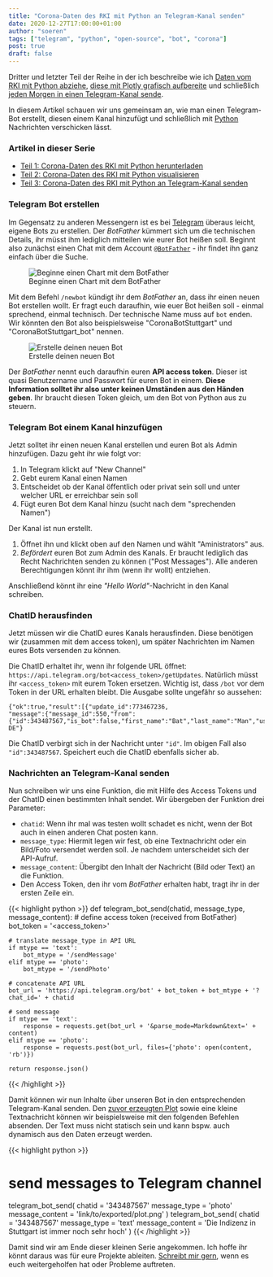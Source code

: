 ```yaml
---
title: "Corona-Daten des RKI mit Python an Telegram-Kanal senden"
date: 2020-12-27T17:00:00+01:00
author: "soeren"
tags: ["telegram", "python", "open-source", "bot", "corona"]
post: true
draft: false
---
```


Dritter und letzter Teil der Reihe in der ich beschreibe wie ich [Daten vom RKI mit Python abziehe](/2020/rki-daten-laden-python), [diese mit Plotly grafisch aufbereite](/2020/rki-daten-visualisieren-python) und schließlich [jeden Morgen in einen Telegram-Kanal sende](/2020/rki-daten-telegram-senden-python). 

In diesem Artikel schauen wir uns gemeinsam an, wie man einen Telegram-Bot erstellt, diesen einem Kanal hinzufügt und schließlich mit [Python](/tags/python) Nachrichten verschicken lässt. 

<article>
    <h3>Artikel in dieser Serie</h3>
  <ul>
    <li><a href="../rki-daten-laden-python">Teil 1: Corona-Daten des RKI mit Python herunterladen</a></li>
    <li><a href="../rki-daten-visualisieren-python">Teil 2: Corona-Daten des RKI mit Python visualisieren</a></li>
    <li><a href="../rki-daten-telegram-senden-python">Teil 3: Corona-Daten des RKI mit Python an Telegram-Kanal senden</a></li>
  </ul>
</article>

### Telegram Bot erstellen

Im Gegensatz zu anderen Messengern ist es bei [Telegram](/tags/telegram) überaus leicht, eigene Bots zu erstellen. Der *BotFather* kümmert sich um die technischen Details, ihr müsst ihm lediglich mitteilen wie eurer Bot heißen soll. Beginnt also zunächst einen Chat mit dem Account [`@BotFather`](https://t.me/botfather) - ihr findet ihn ganz einfach über die Suche. 

<figure>
  <img alt="Beginne einen Chart mit dem BotFather" src="https://onedrive.live.com/embed?resid=273EB2087BC33FC5%215171&authkey=%21AG5Vlsu4bjIvLx4&width=660"/>
  <figcaption>Beginne einen Chart mit dem BotFather</figcaption>
</figure>

Mit dem Befehl `/newbot` kündigt ihr dem *BotFather* an, dass ihr einen neuen Bot erstellen wollt. Er fragt euch daraufhin, wie euer Bot heißen soll - einmal sprechend, einmal technisch. Der technische Name muss auf `bot` enden. Wir könnten den Bot also beispielsweise "CoronaBotStuttgart" und "CoronaBotStuttgart_bot" nennen. 

<figure>
  <img alt="Erstelle deinen neuen Bot" src="https://onedrive.live.com/embed?resid=273EB2087BC33FC5%215173&authkey=%21AC-SO1Kg09m_Es8&height=660"/>
  <figcaption>Erstelle deinen neuen Bot</figcaption>
</figure>

Der *BotFather* nennt euch daraufhin euren **API access token**. Dieser ist quasi Benutzername und Passwort für euren Bot in einem. **Diese Information solltet ihr also unter keinen Umständen aus den Händen geben**. Ihr braucht diesen Token gleich, um den Bot von Python aus zu steuern. 

### Telegram Bot einem Kanal hinzufügen

Jetzt solltet ihr einen neuen Kanal erstellen und euren Bot als Admin hinzufügen. Dazu geht ihr wie folgt vor:

1. In Telegram klickt auf "New Channel"
1. Gebt eurem Kanal einen Namen
1. Entscheidet ob der Kanal öffentlich oder privat sein soll und unter welcher URL er erreichbar sein soll
1. Fügt euren Bot dem Kanal hinzu (sucht nach dem "sprechenden Namen")

Der Kanal ist nun erstellt. 
1. Öffnet ihn und klickt oben auf den Namen und wählt "Aministrators" aus. 
1. *Befördert* euren Bot zum Admin des Kanals. Er braucht lediglich das Recht Nachrichten senden zu können ("Post Messages"). Alle anderen Berechtigungen könnt ihr ihm (wenn ihr wollt) entziehen. 

Anschließend könnt ihr eine *"Hello World"*-Nachricht in den Kanal schreiben. 

### ChatID herausfinden

Jetzt müssen wir die ChatID eures Kanals herausfinden. Diese benötigen wir (zusammen mit dem access token), um später Nachrichten im Namen eures Bots versenden zu können. 

Die ChatID erhaltet ihr, wenn ihr folgende URL öffnet: `https://api.telegram.org/bot<access_token>/getUpdates`. Natürlich müsst ihr `<access_token>` mit eurem Token ersetzen. Wichtig ist, dass `/bot` vor dem Token in der URL erhalten bleibt. Die Ausgabe sollte ungefähr so aussehen: 

```
{"ok":true,"result":[{"update_id":773467236,
"message":{"message_id":550,"from":{"id":343487567,"is_bot":false,"first_name":"Bat","last_name":"Man","username":"wayne123","language_code":"de-DE"}
```

Die ChatID verbirgt sich in der Nachricht unter `"id"`. Im obigen Fall also `"id":343487567`. Speichert euch die ChatID ebenfalls sicher ab. 

### Nachrichten an Telegram-Kanal senden

Nun schreiben wir uns eine Funktion, die mit Hilfe des Access Tokens und der ChatID einen bestimmten Inhalt sendet. Wir übergeben der Funktion drei Parameter: 

- `chatid`: Wenn ihr mal was testen wollt schadet es nicht, wenn der Bot auch in einen anderen Chat posten kann.
- `message_type`: Hiermit legen wir fest, ob eine Textnachricht oder ein Bild/Foto versendet werden soll. Je nachdem unterscheidet sich der API-Aufruf. 
- `message_content`: Übergibt den Inhalt der Nachricht (Bild oder Text) an die Funktion.
- Den Access Token, den ihr vom *BotFather* erhalten habt, tragt ihr in der ersten Zeile ein. 

{{< highlight python >}}
def telegram_bot_send(chatid, message_type, message_content):
    # define access token (received from BotFather)
    bot_token = '<access_token>'

    # translate message_type in API URL
    if mtype == 'text':
        bot_mtype = '/sendMessage'
    elif mtype == 'photo':
        bot_mtype = '/sendPhoto'

    # concatenate API URL
    bot_url = 'https://api.telegram.org/bot' + bot_token + bot_mtype + '?chat_id=' + chatid

    # send message
    if mtype == 'text':
        response = requests.get(bot_url + '&parse_mode=Markdown&text=' + content)
    elif mtype == 'photo':
        response = requests.post(bot_url, files={'photo': open(content, 'rb')})
    
    return response.json()
{{< /highlight >}}

Damit können wir nun Inhalte über unseren Bot in den entsprechenden Telegram-Kanal senden. Den [zuvor erzeugten Plot](/rki-daten-visualisieren-python) sowie eine kleine Textnachricht können wir beispielsweise mit den folgenden Befehlen absenden. Der Text muss nicht statisch sein und kann bspw. auch dynamisch aus den Daten erzeugt werden.

{{< highlight python >}}
# send messages to Telegram channel
telegram_bot_send(
    chatid = '343487567'
    message_type = 'photo'
    message_content = 'link/to/exported/plot.png'
)
telegram_bot_send(
    chatid = '343487567'
    message_type = 'text'
    message_content = 'Die Indizenz in Stuttgart ist immer noch sehr hoch'
)
{{< /highlight >}}

Damit sind wir am Ende dieser kleinen Serie angekommen. Ich hoffe ihr könnt daraus was für eure Projekte ableiten. [Schreibt mir gern](/contact), wenn es euch weitergeholfen hat oder Probleme auftreten. 
